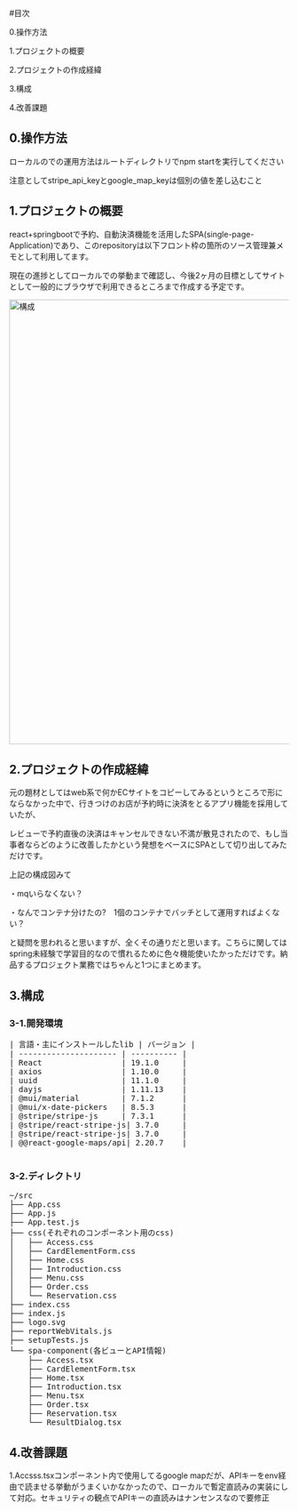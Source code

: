 #目次

<p>0.操作方法</p>
<p>1.プロジェクトの概要</p>
<p>2.プロジェクトの作成経緯</p>
<p>3.構成</p>
<p>4.改善課題</p>

<h2>0.操作方法</h2>
<p>ローカルのでの運用方法はルートディレクトリでnpm startを実行してください</p>
<p>注意としてstripe_api_keyとgoogle_map_keyは個別の値を差し込むこと</p>


<h2>1.プロジェクトの概要</h2>
<p>react+springbootで予約、自動決済機能を活用したSPA(single-page-Application)であり、このrepositoryは以下フロント枠の箇所のソース管理兼メモとして利用してます。</p>
<p>現在の進捗としてローカルでの挙動まで確認し、今後2ヶ月の目標としてサイトとして一般的にブラウザで利用できるところまで作成する予定です。</p>

<img width="800" alt="構成" src="https://github.com/user-attachments/assets/312c6f5f-8c8e-4421-9868-f2447734a15f" />

<h2>2.プロジェクトの作成経緯</h2>
<p>元の題材としてはweb系で何かECサイトをコピーしてみるというところで形にならなかった中で、行きつけのお店が予約時に決済をとるアプリ機能を採用していたが、</p>
<p>レビューで予約直後の決済はキャンセルできない不満が散見されたので、もし当事者ならどのように改善したかという発想をベースにSPAとして切り出してみただけです。</p>
<p>上記の構成図みて</p>
<p>・mqいらなくない？</p>
<p>・なんでコンテナ分けたの?　1個のコンテナでバッチとして運用すればよくない？</p>
<p>と疑問を思われると思いますが、全くその通りだと思います。こちらに関してはspring未経験で学習目的なので慣れるために色々機能使いたかっただけです。納品するプロジェクト業務ではちゃんと1つにまとめます。</p>

<h2>3.構成</h2>
<h3>3-1.開発環境</h3>
<pre>
| 言語・主にインストールしたlib | バージョン |
| --------------------- | ---------- |
| React                 | 19.1.0     |
| axios                 | 1.10.0     |
| uuid                  | 11.1.0     |
| dayjs                 | 1.11.13    |
| @mui/material         | 7.1.2      |
| @mui/x-date-pickers   | 8.5.3      |
| @stripe/stripe-js     | 7.3.1      |
| @stripe/react-stripe-js| 3.7.0     |
| @stripe/react-stripe-js| 3.7.0     |
| @@react-google-maps/api| 2.20.7    |

</pre>

<h3>3-2.ディレクトリ</h3>
<pre>
~/src
├── App.css
├── App.js
├── App.test.js
├── css(それぞれのコンポーネント用のcss)
│   ├── Access.css
│   ├── CardElementForm.css
│   ├── Home.css
│   ├── Introduction.css
│   ├── Menu.css
│   ├── Order.css
│   └── Reservation.css
├── index.css
├── index.js
├── logo.svg
├── reportWebVitals.js
├── setupTests.js
└── spa-component(各ビューとAPI情報)
    ├── Access.tsx
    ├── CardElementForm.tsx
    ├── Home.tsx
    ├── Introduction.tsx
    ├── Menu.tsx
    ├── Order.tsx
    ├── Reservation.tsx
    └── ResultDialog.tsx
</pre>

<h2>4.改善課題</h2>
<p>1.Accsss.tsxコンポーネント内で使用してるgoogle mapだが、APIキーをenv経由で読ませる挙動がうまくいかなかったので、ローカルで暫定直読みの実装にして対応。セキュリティの観点でAPIキーの直読みはナンセンスなので要修正</p>
